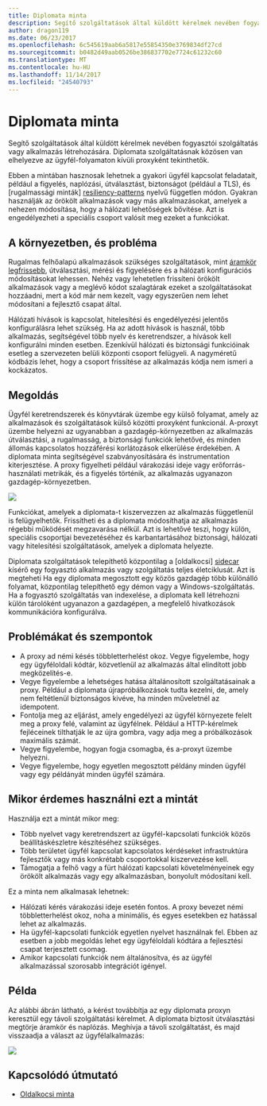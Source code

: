 ```yaml
---
title: Diplomata minta
description: Segítő szolgáltatások által küldött kérelmek nevében fogyasztói szolgáltatás vagy alkalmazás létrehozására.
author: dragon119
ms.date: 06/23/2017
ms.openlocfilehash: 6c545619aab6a5817e55854350e3769834df27cd
ms.sourcegitcommit: b0482d49aab0526be386837702e7724c61232c60
ms.translationtype: MT
ms.contentlocale: hu-HU
ms.lasthandoff: 11/14/2017
ms.locfileid: "24540793"
---
```

# <a name="ambassador-pattern"></a>Diplomata minta

Segítő szolgáltatások által küldött kérelmek nevében fogyasztói szolgáltatás vagy alkalmazás létrehozására. Diplomata szolgáltatásnak közösen van elhelyezve az ügyfél-folyamaton kívüli proxyként tekinthetők.

Ebben a mintában hasznosak lehetnek a gyakori ügyfél kapcsolat feladatait, például a figyelés, naplózási, útválasztást, biztonságot (például a TLS), és [rugalmassági minták] [ resiliency-patterns] nyelvű független módon. Gyakran használják az örökölt alkalmazások vagy más alkalmazásokat, amelyek a nehezen módosítása, hogy a hálózati lehetőségek bővítése. Azt is engedélyezheti a speciális csoport valósít meg ezeket a funkciókat.

## <a name="context-and-problem"></a>A környezetben, és probléma

Rugalmas felhőalapú alkalmazások szükséges szolgáltatások, mint [áramkör legfrissebb][circuit-breaker], útválasztási, mérési és figyelésére és a hálózati konfigurációs módosításokat lehessen. Nehéz vagy lehetetlen frissíteni örökölt alkalmazások vagy a meglévő kódot szalagtárak ezeket a szolgáltatásokat hozzáadni, mert a kód már nem kezelt, vagy egyszerűen nem lehet módosítani a fejlesztő csapat által.

Hálózati hívások is kapcsolat, hitelesítési és engedélyezési jelentős konfigurálásra lehet szükség. Ha az adott hívások is használ, több alkalmazás, segítségével több nyelv és keretrendszer, a hívások kell konfigurálni minden esetben. Ezenkívül hálózati és biztonsági funkcióinak esetleg a szervezeten belüli központi csoport felügyeli. A nagyméretű kódbázis lehet, hogy a csoport frissítése az alkalmazás kódja nem ismeri a kockázatos.

## <a name="solution"></a>Megoldás

Ügyfél keretrendszerek és könyvtárak üzembe egy külső folyamat, amely az alkalmazások és szolgáltatások külső közötti proxyként funkcionál. A-proxyt üzembe helyezni az ugyanabban a gazdagép-környezetben az alkalmazás útválasztási, a rugalmasság, a biztonsági funkciók lehetővé, és minden állomás kapcsolatos hozzáférési korlátozások elkerülése érdekében. A diplomata minta segítségével szabványosítására és instrumentation kiterjesztése. A proxy figyelheti például várakozási ideje vagy erőforrás-használati metrikák, és a figyelés történik, az alkalmazás ugyanazon gazdagép-környezetben.

![](./_images/ambassador.png)

Funkciókat, amelyek a diplomata-t kiszervezzen az alkalmazás függetlenül is felügyelhetők. Frissítheti és a diplomata módosíthatja az alkalmazás régebbi működését megzavarása nélkül. Azt is lehetővé teszi, hogy külön, speciális csoportjai bevezetéséhez és karbantartásához biztonsági, hálózati vagy hitelesítési szolgáltatások, amelyek a diplomata helyezte.

Diplomata szolgáltatások telepíthető központilag a [oldalkocsi] [ sidecar] kísérő egy fogyasztó alkalmazás vagy szolgáltatás teljes életciklusát. Azt is megteheti Ha egy diplomata megosztott egy közös gazdagép több különálló folyamat, központilag telepíthető egy démon vagy a Windows-szolgáltatás. Ha a fogyasztó szolgáltatás van indexelése, a diplomata kell létrehozni külön tárolóként ugyanazon a gazdagépen, a megfelelő hivatkozások kommunikációra konfigurálva.

## <a name="issues-and-considerations"></a>Problémákat és szempontok

- A proxy ad némi késés többletterhelést okoz. Vegye figyelembe, hogy egy ügyféloldali kódtár, közvetlenül az alkalmazás által elindított jobb megközelítés-e.
- Vegye figyelembe a lehetséges hatása általánosított szolgáltatásainak a proxy. Például a diplomata újrapróbálkozások tudta kezelni, de, amely nem feltétlenül biztonságos kivéve, ha minden műveletnél az idempotent.
- Fontolja meg az eljárást, amely engedélyezi az ügyfél környezete felelt meg a proxy felé, valamint az ügyfélnek. Például a HTTP-kérelmek fejléceinek tilthatják le az újra gombra, vagy adja meg a próbálkozások maximális számát.
- Vegye figyelembe, hogyan fogja csomagba, és a-proxyt üzembe helyezni.
- Vegye figyelembe, hogy egyetlen megosztott példány minden ügyfél vagy egy példányát minden ügyfél számára.

## <a name="when-to-use-this-pattern"></a>Mikor érdemes használni ezt a mintát

Használja ezt a mintát mikor meg:

- Több nyelvet vagy keretrendszert az ügyfél-kapcsolati funkciók közös beállításkészletre készítéséhez szükséges.
- Több területet ügyfél kapcsolat kapcsolatos kérdéseket infrastruktúra fejlesztők vagy más konkrétabb csoportokkal kiszervezése kell.
- Támogatja a felhő vagy a fürt hálózati kapcsolati követelményeinek egy örökölt alkalmazás vagy egy alkalmazásban, bonyolult módosítani kell.

Ez a minta nem alkalmasak lehetnek:

- Hálózati kérés várakozási ideje esetén fontos. A proxy bevezet némi többletterhelést okoz, noha a minimális, és egyes esetekben ez hatással lehet az alkalmazás.
- Ha ügyfél-kapcsolati funkciók egyetlen nyelvet használnak fel. Ebben az esetben a jobb megoldás lehet egy ügyféloldali kódtára a fejlesztési csapat terjesztett csomag.
- Amikor kapcsolati funkciók nem általánosítva, és az ügyfél alkalmazással szorosabb integrációt igényel.

## <a name="example"></a>Példa

Az alábbi ábrán látható, a kérést továbbítja az egy diplomata proxyn keresztül egy távoli szolgáltatási kérelmet. A diplomata biztosít útválasztási megtörje áramkör és naplózás. Meghívja a távoli szolgáltatást, és majd visszaadja a választ az ügyfélalkalmazás:

![](./_images/ambassador-example.png) 

## <a name="related-guidance"></a>Kapcsolódó útmutató

- [Oldalkocsi minta](./sidecar.md)

<!-- links -->

[circuit-breaker]: ./circuit-breaker.md
[resiliency-patterns]: ./category/resiliency.md
[sidecar]: ./sidecar.md
